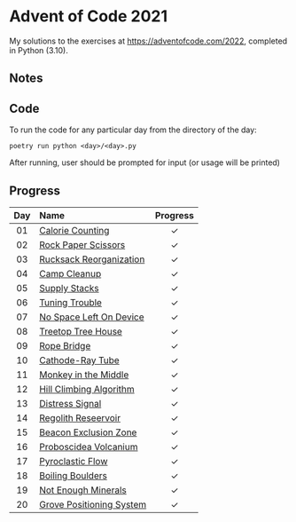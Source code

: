 # Advent of Code 2021

My solutions to the exercises at https://adventofcode.com/2022, completed in Python (3.10).

## Notes

## Code

To run the code for any particular day from the directory of the day:

```
poetry run python <day>/<day>.py
```

After running, user should be prompted for input (or usage will be printed)

## Progress

| Day | Name                                                             | Progress |
| :-: | :--------------------------------------------------------------- | :------: |
| 01  | [Calorie Counting](https://adventofcode.com/2022/day/1)          |    ✓     |
| 02  | [Rock Paper Scissors](https://adventofcode.com/2022/day/2)       |    ✓     |
| 03  | [Rucksack Reorganization](https://adventofcode.com/2022/day/3)   |    ✓     |
| 04  | [Camp Cleanup](https://adventofcode.com/2022/day/4)              |    ✓     |
| 05  | [Supply Stacks](https://adventofcode.com/2022/day/5)             |    ✓     |
| 06  | [Tuning Trouble](https://adventofcode.com/2022/day/6)            |    ✓     |
| 07  | [No Space Left On Device](https://adventofcode.com/2022/day/7)   |    ✓     |
| 08  | [Treetop Tree House](https://adventofcode.com/2022/day/8)        |    ✓     |
| 09  | [Rope Bridge](https://adventofcode.com/2022/day/9)               |    ✓     |
| 10  | [Cathode-Ray Tube](https://adventofcode.com/2022/day/10)         |    ✓     |
| 11  | [Monkey in the Middle](https://adventofcode.com/2022/day/11)     |    ✓     |
| 12  | [Hill Climbing Algorithm](https://adventofcode.com/2022/day/12)  |    ✓     |
| 13  | [Distress Signal](https://adventofcode.com/2022/day/13)          |    ✓     |
| 14  | [Regolith Reseervoir](https://adventofcode.com/2022/day/14)      |    ✓     |
| 15  | [Beacon Exclusion Zone](https://adventofcode.com/2022/day/15)    |    ✓     |
| 16  | [Proboscidea Volcanium](https://adventofcode.com/2022/day/16)    |    ✓     |
| 17  | [Pyroclastic Flow](https://adventofcode.com/2022/day/17)         |    ✓     |
| 18  | [Boiling Boulders](https://adventofcode.com/2022/day/18)         |    ✓     |
| 19  | [Not Enough Minerals](https://adventofcode.com/2022/day/19)      |    ✓     |
| 20  | [Grove Positioning System](https://adventofcode.com/2022/day/20) |    ✓     |
